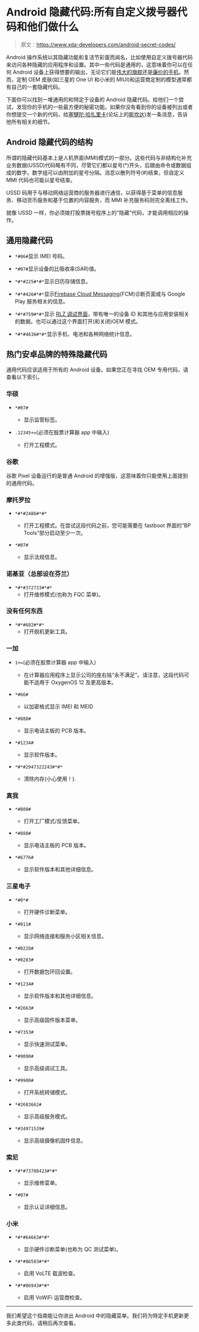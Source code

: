 # Android 隐藏代码:所有自定义拨号器代码和他们做什么

> 原文：<https://www.xda-developers.com/android-secret-codes/>

Android 操作系统以其隐藏功能和复活节彩蛋而闻名，比如使用自定义拨号器代码来访问各种隐藏的应用程序和设置。其中一些代码是通用的，这意味着你可以在任何 Android 设备上获得想要的输出，无论它们是[伟大的旗舰](https://www.xda-developers.com/best-android-phones/)还是[廉价的手机](https://www.xda-developers.com/best-cheap-android-phones/)。然而，定制 OEM 皮肤(如三星的 One UI 和小米的 MIUI)和运营商定制的模型通常都有自己的一套隐藏代码。

下面你可以找到一堆通用的和特定于设备的 Android 隐藏代码。给他们一个尝试，发现你的手机的一些最方便的秘密功能。如果你没有看到你的设备被列出或者你想提交一个新的代码，给[塞犍陀·哈扎里卡](https://www.xda-developers.com/author/titokhan/)(论坛上的[斯坎达](https://forum.xda-developers.com/m/skandah.5301049/))发一条消息，告诉他所有相关的细节。

## Android 隐藏代码的结构

所谓的隐藏代码基本上是人机界面(MMI)模式的一部分。这些代码与非结构化补充业务数据(USSD)代码略有不同，尽管它们都以星号(*)开头，后跟由命令或数据组成的数字。数字组可以由附加的星号分隔。消息以散列符号(#)结束，但自定义 MMI 代码也可能以星号结束。

USSD 码用于与移动网络运营商的服务器进行通信，以获得基于菜单的信息服务、移动货币服务和基于位置的内容服务，而 MMI 补充服务码则完全离线工作。

就像 USSD 一样，你必须拨打股票拨号程序上的“隐藏”代码，才能调用相应的操作。

## 通用隐藏代码

*   `*#06#`显示 IMEI 号码。

*   `*#07#`显示设备的比吸收率(SAR)值。

*   `*#*#225#*#*`显示日历存储信息。

*   `*#*#426#*#*`显示[Firebase Cloud Messaging](https://firebase.google.com/docs/cloud-messaging)(FCM)诊断页面或与 Google Play 服务相关的信息。

*   `*#*#759#*#*`显示 [RLZ 调试界面](https://blog.chromium.org/2010/06/in-open-for-rlz.html)，带有唯一的设备 ID 和其他与应用安装相关的数据。也可以通过这个界面打开(和关闭)OEM 模式。

*   `*#*#4636#*#*`显示手机、电池和各种网络统计信息。

## 热门安卓品牌的特殊隐藏代码

通用代码应该适用于所有的 Android 设备。如果您正在寻找 OEM 专用代码，请查看以下索引。

### 华硕

*   `*#07#`
    *   显示监管标签。

*   `.12345+=`(必须在股票计算器 app 中输入)
    *   打开工程模式。

### 谷歌

谷歌 Pixel 设备运行的是普通 Android 的增强版，这意味着你只能使用上面提到的通用代码。

### 摩托罗拉

*   `*#*#2486#*#*`
    *   打开工程模式。在尝试这段代码之前，您可能需要在 fastboot 界面的“BP Tools”部分启动至少一次。

*   `*#07#`
    *   显示法规信息。

### 诺基亚（总部设在芬兰）

*   `*#*#372733#*#*`
    *   打开维修模式(也称为 FQC 菜单)。

### 没有任何东西

*   `*#*#682#*#*`
    *   打开脱机更新工具。

### 一加

*   `1+=`(必须在股票计算器 app 中输入)
    *   在计算器应用程序上显示公司的座右铭“永不满足”。请注意，这段代码可能不适用于 OxygenOS 12 及更高版本。

*   `*#66#`
    *   以加密格式显示 IMEI 和 MEID

*   `*#888#`
    *   显示电话主板的 PCB 版本。

*   `*#1234#`
    *   显示软件版本。

*   `*#*#2947322243#*#*`
    *   清除内存(小心使用！).

### 真我

*   `*#800#`
    *   打开工厂模式/反馈菜单。

*   `*#888#`
    *   显示电话主板的 PCB 版本。

*   `*#6776#`
    *   显示软件版本和其他详细信息。

### 三星电子

*   `*#0*#`
    *   打开硬件诊断菜单。

*   `*#011#`
    *   显示网络连接和服务小区相关信息。

*   `*#0228#`

*   `*#0283#`
    *   打开数据包环回设置。

*   `*#1234#`
    *   显示软件版本和其他详细信息。

*   `*#2663#`
    *   显示高级固件版本菜单。

*   `*#7353#`
    *   显示快速测试菜单。

*   `*#9090#`
    *   显示高级调试工具。

*   `*#9900#`
    *   打开系统转储模式。

*   `*#2683662#`
    *   显示高级服务模式。

*   `*#34971539#`
    *   显示高级摄像机固件信息。

### 索尼

*   `*#*#73788423#*#*`
    *   显示维修菜单。

*   `*#07#`
    *   显示认证详细信息。

### 小米

*   `*#*#64663#*#*`
    *   显示硬件诊断菜单(也称为 QC 测试菜单)。

*   `*#*#86583#*#*`
    *   启用 VoLTE 载波检查。

*   `*#*#86943#*#*`
    *   启用 VoWiFi 运营商检查。

* * *

我们希望这个指南能让你进出 Android 中的隐藏菜单。我们将为特定手机更新更多此类代码，请稍后再次查看。
